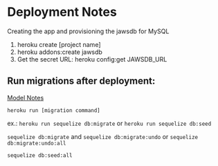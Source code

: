 # Deployment Notes

Creating the app and provisioning the jawsdb for MySQL

1. heroku create [project name]
2. heroku addons:create jawsdb
3. Get the secret URL: heroku config:get JAWSDB_URL

## Run migrations after deployment:

[Model Notes](modelNotes.md)

`heroku run [migration command]`

ex.: `heroku run sequelize db:migrate` or `heroku run sequelize db:seed`


`sequelize db:migrate` and `sequelize db:migrate:undo` or `sequelize db:migrate:undo:all`

`sequelize db:seed:all`
